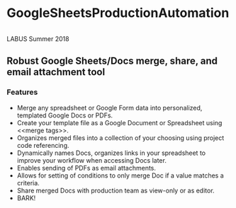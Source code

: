 # GoogleSheetsProductionAutomation
<p align="center">
  <img href="https://i.imgur.com/uY4HHHF.png">
</p>
LABUS Summer 2018
<h2>Robust Google Sheets/Docs merge, share, and email attachment tool</h2>
<h3>Features</h3>
    <ul><li>Merge any spreadsheet or Google Form data into personalized, templated Google Docs or PDFs.</li>
    <li>Create your template file as a Google Document or Spreadsheet using &lt;&lt;merge tags&gt;&gt;.</li>
    <li>Organizes merged files into a collection of your choosing using project code referencing.</li>
    <li>Dynamically names Docs, organizes links in your spreadsheet to improve your workflow when accessing Docs later.</li>
    <li>Enables sending of PDFs as email attachments.</li>
    <li>Allows for setting of conditions to only merge Doc if a value matches a criteria.</li>
    <li>Share merged Docs with production team as view-only or as editor.</li>
    <li>BARK!</li></ul>

